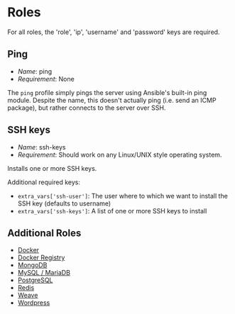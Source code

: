 # Roles

For all roles, the 'role', 'ip', 'username' and 'password' keys are required.

## Ping

* *Name*: ping
* *Requirement*: None

The `ping` profile simply pings the server using Ansible's built-in ping module. Despite the name, this doesn't actually ping (i.e. send an ICMP package), but rather connects to the server over SSH.

## SSH keys

* *Name*: ssh-keys
* *Requirement*: Should work on any Linux/UNIX style operating system.

Installs one or more SSH keys.

Additional required keys:

 * `extra_vars['ssh-user']`: The user where to which we want to install the SSH key (defaults to username)
 * `extra_vars['ssh-keys']`: A list of one or more SSH keys to install

## Additional Roles

 * [Docker](docker.md)
 * [Docker Registry](docker_registry.md)
 * [MongoDB](mongodb.md)
 * [MySQL / MariaDB](mysql.md)
 * [PostgreSQL](postgresql.md)
 * [Redis](redis.md)
 * [Weave](weave.md)
 * [Wordpress](wordpress.md)
